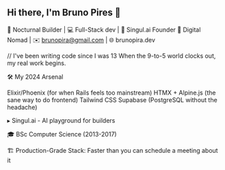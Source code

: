 ## Hi there, I'm Bruno Pires 👋

<!--
**brunopirz/brunopirz** is a ✨ _special_ ✨ repository because its `README.md` (this file) appears on your GitHub profile.

Here are some ideas to get you started:

- 🔭 I’m currently working on ...
- 🌱 I’m currently learning ...
- 👯 I’m looking to collaborate on ...
- 🤔 I’m looking for help with ...
- 💬 Ask me about ...
- 📫 How to reach me: ...
- 😄 Pronouns: ...
- ⚡ Fun fact: ...
-->
🌙 Nocturnal Builder | 💻 Full-Stack dev | 🚀 Singul.ai Founder
📍 Digital Nomad | ✉️ brunopira@gmail.com | 🌐 brunopira.dev

// I've been writing code since I was 13
When the 9-to-5 world clocks out, my real work begins. 

🛠️ My 2024 Arsenal

Elixir/Phoenix (for when Rails feels too mainstream)
HTMX + Alpine.js (the sane way to do frontend)
Tailwind CSS
Supabase (PostgreSQL without the headache)

▸ Singul.ai - AI playground for builders 

🎓 BSc Computer Science (2013-2017)

🏗️ Production-Grade Stack: Faster than you can schedule a meeting about it
